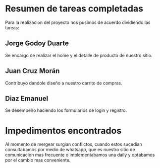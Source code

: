 # Resumen de tareas completadas

Para la realizacion del proyecto nos pusimos de acuerdo dividiendo las tareas: 

## Jorge Godoy Duarte

Se encargo de realizar el home y el detalle de producto de nuestro sitio.

## Juan Cruz Morán

Contribuyo dandole diseño a nuestro carrito de compras.

## Diaz Emanuel

Se desempeño haciendo los formularios de login y registro.

# Impedimentos encontrados

Al momento de mergear surgian conflictos, cuando estos sucedian consultabamos por medio de whatsapp, que es nuestro sitio de comunicacion mas frecuente o implementabamos una daily y optabamos por el cambio mas conveniente.





